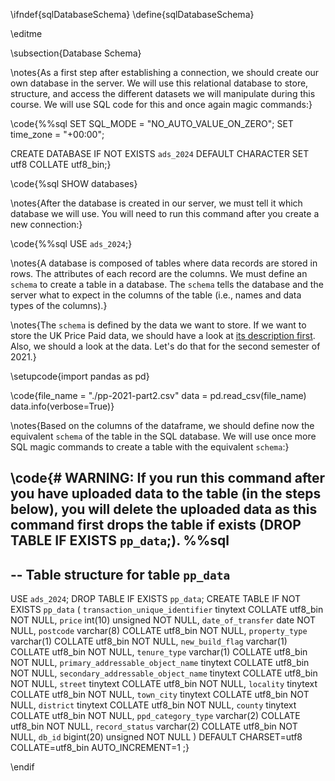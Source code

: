 \ifndef{sqlDatabaseSchema}
\define{sqlDatabaseSchema}

\editme

\subsection{Database Schema}

\notes{As a first step after establishing a connection, we should create our own database in the server. We will use this relational database to store, structure, and access the different datasets we will manipulate during this course. We will use SQL code for this and once again magic commands:}

\code{%%sql
SET SQL_MODE = "NO_AUTO_VALUE_ON_ZERO";
SET time_zone = "+00:00";

CREATE DATABASE IF NOT EXISTS `ads_2024` DEFAULT CHARACTER SET utf8 COLLATE utf8_bin;}

\code{%sql SHOW databases}

\notes{After the database is created in our server, we must tell it which database we will use. You will need to run this command after you create a new connection:}

\code{%%sql
USE `ads_2024`;}

\notes{A database is composed of tables where data records are stored in rows. The attributes of each record are the columns. We must define an `schema` to create a table in a database. The `schema` tells the database and the server what to expect in the columns of the table (i.e., names and data types of the columns).}

\notes{The `schema` is defined by the data we want to store. If we want to store the UK Price Paid data, we should have a look at [its description first](https://www.gov.uk/guidance/about-the-price-paid-data#explanations-of-column-headers-in-the-ppd). Also, we should a look at the data. Let's do that for the second semester of 2021.}

\setupcode{import pandas as pd}

\code{file_name = "./pp-2021-part2.csv"
data = pd.read_csv(file_name)
data.info(verbose=True)}

\notes{Based on the columns of the dataframe, we should define now the equivalent `schema` of the table in the SQL database. We will use once more SQL magic commands to create a table with the equivalent `schema`:}

\code{# WARNING: If you run this command after you have uploaded data to the table (in the steps below), you will delete the uploaded data as this command first drops the table if exists (DROP TABLE IF EXISTS `pp_data`;).
%%sql
--
-- Table structure for table `pp_data`
--
USE `ads_2024`;
DROP TABLE IF EXISTS `pp_data`;
CREATE TABLE IF NOT EXISTS `pp_data` (
  `transaction_unique_identifier` tinytext COLLATE utf8_bin NOT NULL,
  `price` int(10) unsigned NOT NULL,
  `date_of_transfer` date NOT NULL,
  `postcode` varchar(8) COLLATE utf8_bin NOT NULL,
  `property_type` varchar(1) COLLATE utf8_bin NOT NULL,
  `new_build_flag` varchar(1) COLLATE utf8_bin NOT NULL,
  `tenure_type` varchar(1) COLLATE utf8_bin NOT NULL,
  `primary_addressable_object_name` tinytext COLLATE utf8_bin NOT NULL,
  `secondary_addressable_object_name` tinytext COLLATE utf8_bin NOT NULL,
  `street` tinytext COLLATE utf8_bin NOT NULL,
  `locality` tinytext COLLATE utf8_bin NOT NULL,
  `town_city` tinytext COLLATE utf8_bin NOT NULL,
  `district` tinytext COLLATE utf8_bin NOT NULL,
  `county` tinytext COLLATE utf8_bin NOT NULL,
  `ppd_category_type` varchar(2) COLLATE utf8_bin NOT NULL,
  `record_status` varchar(2) COLLATE utf8_bin NOT NULL,
  `db_id` bigint(20) unsigned NOT NULL
) DEFAULT CHARSET=utf8 COLLATE=utf8_bin AUTO_INCREMENT=1 ;}

\endif
